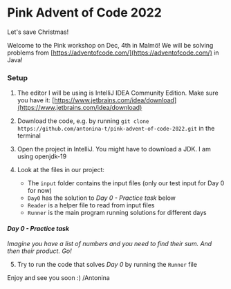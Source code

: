 # Pink Advent of Code 2022
Let's save Christmas!

Welcome to the Pink workshop on Dec, 4th in Malmö! We will be solving problems from [https://adventofcode.com/](https://adventofcode.com/) in Java!

### Setup

1. The editor I will be using is IntelliJ IDEA Community Edition. Make sure you have it: [https://www.jetbrains.com/idea/download](https://www.jetbrains.com/idea/download)

2. Download the code, e.g. by running `git clone https://github.com/antonina-t/pink-advent-of-code-2022.git` in the terminal

3. Open the project in IntelliJ. You might have to download a JDK. I am using openjdk-19

4. Look at the files in our project: 
   * The `input` folder contains the input files (only our test input for Day 0 for now)
   * `Day0` has the solution to _Day 0 - Practice task_ below
   * `Reader` is a helper file to read from input files
   * `Runner` is the main program running solutions for different days

#### _Day 0 - Practice task_

_Imagine you have a list of numbers and you need to find their sum. And then their product. Go!_

5. Try to run the code that solves _Day 0_ by running the `Runner` file

Enjoy and see you soon :)
/Antonina
